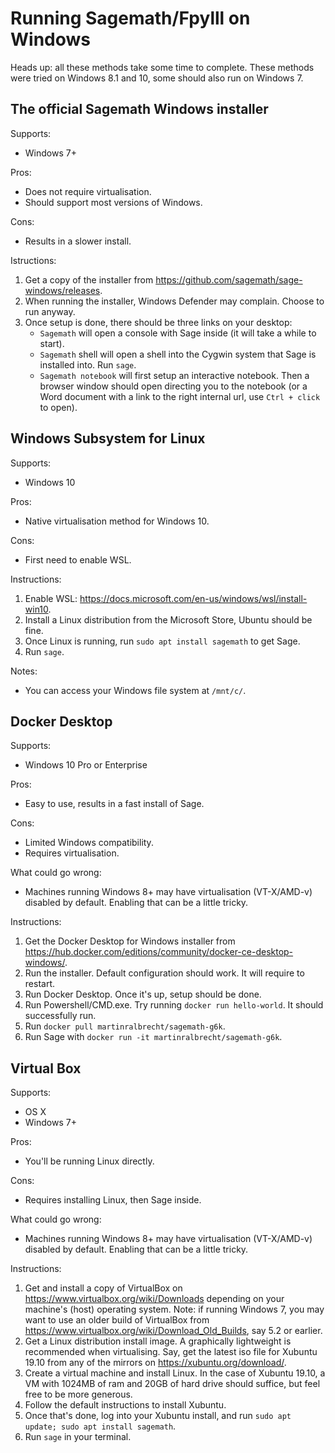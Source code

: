 # Running Sagemath/Fpylll on Windows

Heads up: all these methods take some time to complete. These methods were tried on Windows 8.1 and 10, some should also run on Windows 7.

## The official Sagemath Windows installer

Supports:
- Windows 7+

Pros:
- Does not require virtualisation.
- Should support most versions of Windows.

Cons: 
- Results in a slower install.

Istructions:
1. Get a copy of the installer from https://github.com/sagemath/sage-windows/releases.
2. When running the installer, Windows Defender may complain. Choose to run anyway.
3. Once setup is done, there should be three links on your desktop:
   - `Sagemath` will open a console with Sage inside (it will take a while to start).
   - `Sagemath` shell will open a shell into the Cygwin system that Sage is installed into. Run `sage`.
   - `Sagemath notebook` will first setup an interactive notebook. Then a browser window should open directing you to the notebook (or a Word document with a link to the right internal url, use `Ctrl + click` to open).

## Windows Subsystem for Linux

Supports:
- Windows 10

Pros:
- Native virtualisation method for Windows 10.

Cons:
- First need to enable WSL.

Instructions:
1. Enable WSL: https://docs.microsoft.com/en-us/windows/wsl/install-win10.
2. Install a Linux distribution from the Microsoft Store, Ubuntu should be fine.
3. Once Linux is running, run `sudo apt install sagemath` to get Sage.
4. Run `sage`.

Notes:
- You can access your Windows file system at `/mnt/c/`.

## Docker Desktop

Supports: 
- Windows 10 Pro or Enterprise

Pros:
- Easy to use, results in a fast install of Sage.

Cons:
- Limited Windows compatibility.
- Requires virtualisation.
  
What could go wrong: 
- Machines running Windows 8+ may have virtualisation (VT-X/AMD-v) disabled by default. Enabling that can be a little tricky.

Instructions:
1. Get the Docker Desktop for Windows installer from https://hub.docker.com/editions/community/docker-ce-desktop-windows/.
2. Run the installer. Default configuration should work. It will require to restart.
3. Run Docker Desktop. Once it's up, setup should be done.
4. Run Powershell/CMD.exe. Try running `docker run hello-world`. It should successfully run.
5. Run `docker pull martinralbrecht/sagemath-g6k`.
6. Run Sage with `docker run -it martinralbrecht/sagemath-g6k`.

## Virtual Box

Supports:
- OS X
- Windows 7+

Pros:
- You'll be running Linux directly.

Cons:
- Requires installing Linux, then Sage inside.

What could go wrong: 
- Machines running Windows 8+ may have virtualisation (VT-X/AMD-v) disabled by default. Enabling that can be a little tricky.

Instructions:
1. Get and install a copy of VirtualBox on https://www.virtualbox.org/wiki/Downloads depending on your machine's (host) operating system. Note: if running Windows 7, you may want to use an older build of VirtualBox from https://www.virtualbox.org/wiki/Download_Old_Builds, say 5.2 or earlier.
2. Get a Linux distribution install image. A graphically lightweight is recommended when virtualising. Say, get the latest iso file for Xubuntu 19.10 from any of the mirrors on https://xubuntu.org/download/.
3. Create a virtual machine and install Linux. In the case of Xubuntu 19.10, a VM with 1024MB of ram and 20GB of hard drive should suffice, but feel free to be more generous.
4. Follow the default instructions to install Xubuntu.
5. Once that's done, log into your Xubuntu install, and run `sudo apt update; sudo apt install sagemath`.
6. Run `sage` in your terminal.


